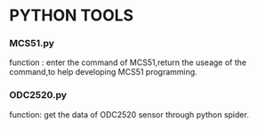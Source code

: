 # PYTHON TOOLS

### MCS51.py

function : enter the command of MCS51,return the useage of the command,to help developing MCS51 programming.

### ODC2520.py

function: get the data of ODC2520 sensor through python spider.
